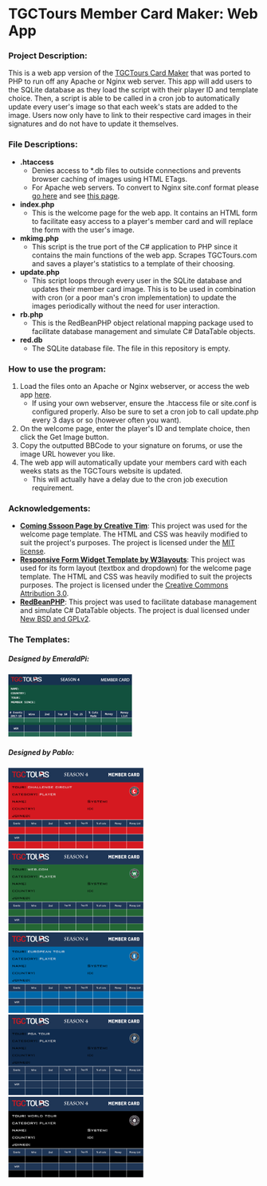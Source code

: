# TGCTours Member Card Maker: Web App
### Project Description:
This is a web app version of the [TGCTours Card Maker](https://github.com/csmith1210/TGCT-Card-Maker) that was ported to PHP to run off any Apache or Nginx web server. This app will add users to the SQLite database as they load the script with their player ID and template choice. Then, a script is able to be called in a cron job to automatically update every user's image so that each week's stats are added to the image. Users now only have to link to their respective card images in their signatures and do not have to update it themselves.
### File Descriptions:
* **.htaccess**
  * Denies access to *.db files to outside connections and prevents browser caching of images using HTML ETags.
  * For Apache web servers. To convert to Nginx site.conf format please [go here](https://winginx.com/en/htaccess) and see [this page](https://stackoverflow.com/questions/24549377/how-to-configure-etag-on-nginx).
* **index.php**
  * This is the welcome page for the web app. It contains an HTML form to facilitate easy access to a player's member card and will replace the form with the user's image.
* **mkimg.php**
  * This script is the true port of the C# application to PHP since it contains the main functions of the web app. Scrapes TGCTours.com and saves a player's statistics to a template of their choosing.
* **update.php**
  * This script loops through every user in the SQLite database and updates their member card image. This is to be used in combination with cron (or a poor man's cron implementation) to update the images periodically without the need for user interaction.
* **rb.php**
  * This is the RedBeanPHP object relational mapping package used to facilitate database management and simulate C# DataTable objects.
* **red.db**
  * The SQLite database file. The file in this repository is empty.
### How to use the program:
1. Load the files onto an Apache or Nginx webserver, or access the web app [here](http://tgctcardmaker.rf.gd/).
   * If using your own webserver, ensure the .htaccess file or site.conf is configured properly. Also be sure to set a cron job to call update.php every 3 days or so (however often you want).
2. On the welcome page, enter the player's ID and template choice, then click the Get Image button.
3. Copy the outputted BBCode to your signature on forums, or use the image URL however you like.
4. The web app will automatically update your members card with each weeks stats as the TGCTours website is updated.
   * This will actually have a delay due to the cron job execution requirement.
### Acknowledgements:
* [**Coming Sssoon Page by Creative Tim**](https://www.creative-tim.com/product/coming-sssoon-page): This project was used for the welcome page template. The HTML and CSS was heavily modified to suit the project's purposes. The project is licensed under the [MIT license](https://github.com/creativetimofficial/coming-sssoon-page/blob/master/LICENSE.md).
* [**Responsive Form Widget Template by W3layouts**](https://w3layouts.com/different-multiple-form-widget-flat-responsive-widget-template/): This project was used for its form layout (textbox and dropdown) for the welcome page template. The HTML and CSS was heavily modified to suit the projects purposes. The project is licensed under the [Creative Commons Attribution 3.0](http://creativecommons.org/licenses/by/3.0/).
* [**RedBeanPHP**](https://redbeanphp.com/index.php): This project was used to facilitate database management and simulate C# DataTable objects. The project is dual licensed under [New BSD and GPLv2](https://redbeanphp.com/index.php?p=/license).
### The Templates:
##### Designed by EmeraldPi:
<img src="https://raw.githubusercontent.com/csmith1210/TGCTCM-Web/master/resources/template.png" width="248" height="125" />
<h5>Designed by Pablo:</h5>
<img src="https://raw.githubusercontent.com/csmith1210/TGCTCM-Web/master/resources/pablo-templates/challenge.png" width="271" height="162" />
<img src="https://raw.githubusercontent.com/csmith1210/TGCTCM-Web/master/resources/pablo-templates/web.png" width="271" height="162" />
<img src="https://raw.githubusercontent.com/csmith1210/TGCTCM-Web/master/resources/pablo-templates/euro.png" width="271" height="162" />
<img src="https://raw.githubusercontent.com/csmith1210/TGCTCM-Web/master/resources/pablo-templates/pga.png" width="271" height="162" />
<img src="https://raw.githubusercontent.com/csmith1210/TGCTCM-Web/master/resources/pablo-templates/world.png" width="271" height="162" />
